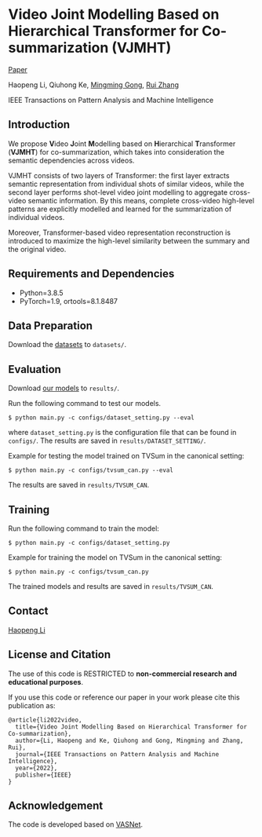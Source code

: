 # Video Joint Modelling Based on Hierarchical Transformer for Co-summarization (VJMHT)
 [Paper](https://ieeexplore.ieee.org/abstract/document/9808180/)

Haopeng Li, Qiuhong Ke, [Mingming Gong](https://mingming-gong.github.io/), [Rui Zhang](https://www.ruizhang.info/)

IEEE Transactions on Pattern Analysis and Machine Intelligence




## Introduction
We propose **V**ideo **J**oint **M**odelling based on **H**ierarchical **T**ransformer (**VJMHT**) for co-summarization, which takes into consideration the semantic dependencies across videos. 

VJMHT consists of two layers of Transformer: the first layer extracts semantic representation from individual shots of similar videos, while the second layer performs shot-level video joint modelling to aggregate cross-video semantic information. By this means, complete cross-video high-level patterns are explicitly modelled and learned for the summarization of individual videos.


Moreover, Transformer-based video representation reconstruction is introduced to maximize the high-level similarity between the summary and the original video.


## Requirements and Dependencies

- Python=3.8.5
- PyTorch=1.9, ortools=8.1.8487

## Data Preparation

Download the [datasets](https://unimelbcloud-my.sharepoint.com/:f:/g/personal/haopengl1_student_unimelb_edu_au/El305SWgUh5GtyFeq3sMpsEBijWY9CkQ3hOhRElRMm2dMg?e=155YfL) to ``datasets/``.

## Evaluation

Download [our models](https://unimelbcloud-my.sharepoint.com/:f:/g/personal/haopengl1_student_unimelb_edu_au/Eu1HIbsLHYZBuxVAQLk8cnYBr2pTL7KVj0LURYWNY-RwZw?e=gXgVzw) to ``results/``.

Run the following command to test our models.

```
$ python main.py -c configs/dataset_setting.py --eval
```

where ``dataset_setting.py`` is the configuration file that can be found in ``configs/``. The results are saved in ``results/DATASET_SETTING/``.

Example for testing the model trained on TVSum in the canonical setting: 

```
$ python main.py -c configs/tvsum_can.py --eval
```

The results are saved in ``results/TVSUM_CAN``.

## Training
Run the following command to train the model: 

```
$ python main.py -c configs/dataset_setting.py
```

Example for training the model on TVSum in the canonical setting: 

```
$ python main.py -c configs/tvsum_can.py
```

The trained models and results are saved in ``results/TVSUM_CAN``.


## Contact
[Haopeng Li](mailto:haopeng.li@student.unimelb.edu.au)


## License and Citation

The use of this code is RESTRICTED to **non-commercial research and educational purposes**.

If you use this code or reference our paper in your work please cite this publication as:

```
@article{li2022video,
  title={Video Joint Modelling Based on Hierarchical Transformer for Co-summarization},
  author={Li, Haopeng and Ke, Qiuhong and Gong, Mingming and Zhang, Rui},
  journal={IEEE Transactions on Pattern Analysis and Machine Intelligence},
  year={2022},
  publisher={IEEE}
}
```
## Acknowledgement

The code is developed based on [VASNet](https://github.com/ok1zjf/VASNet).

